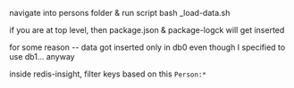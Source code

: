 <!-- to load data -->
navigate into persons folder & run script
bash _load-data.sh

if you are at top level, then package.json & package-logck will get inserted

<!--------------------------------------------------------------------------->

for some reason -- data got inserted only in db0
even though I specified to use db1... anyway

inside redis-insight, filter keys based on this
`Person:*`